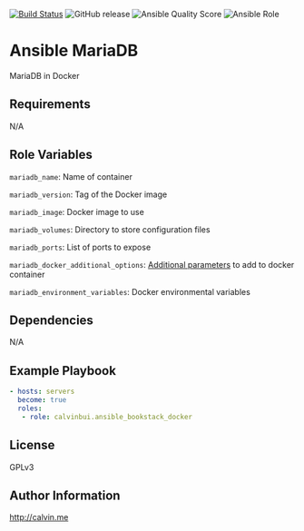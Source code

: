 [![Build Status](https://travis-ci.com/calvinbui/ansible-mariadb-docker.svg?branch=master)](https://travis-ci.com/calvinbui/ansible-mariadb-docker)
![GitHub release](https://img.shields.io/github/release/calvinbui/ansible-mariadb-docker.svg)
![Ansible Quality Score](https://img.shields.io/ansible/quality/41440.svg)
![Ansible Role](https://img.shields.io/ansible/role/d/41440.svg)

# Ansible MariaDB

MariaDB in Docker

##  Requirements

N/A

## Role Variables

`mariadb_name`: Name of container

`mariadb_version`: Tag of the Docker image

`mariadb_image`: Docker image to use

`mariadb_volumes`: Directory to store configuration files

`mariadb_ports`: List of ports to expose

`mariadb_docker_additional_options`: [Additional parameters](https://docs.ansible.com/ansible/latest/modules/docker_container_module.html) to add to docker container

`mariadb_environment_variables`: Docker environmental variables

## Dependencies

N/A

## Example Playbook

```yaml
- hosts: servers
  become: true
  roles:
   - role: calvinbui.ansible_bookstack_docker
```

## License

GPLv3

## Author Information

http://calvin.me
